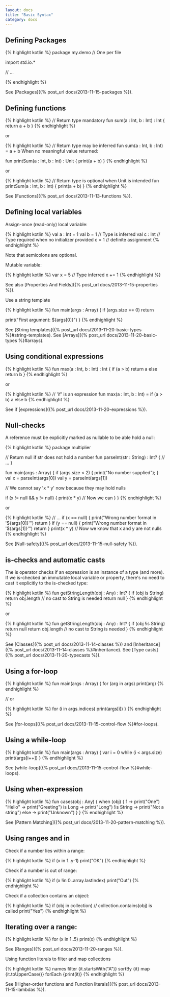 ```yaml
---
layout: docs
title: "Basic Syntax"
category: docs
---
```


## Defining Packages

{% highlight kotlin %}
package my.demo // One per file

import std.io.*

// ...

{% endhighlight %}

See [Packages]({% post_url docs/2013-11-15-packages %}).

## Defining functions

{% highlight kotlin %}
// Return type mandatory
fun sum(a : Int, b : Int) : Int {
  return a + b
}
{% endhighlight %}

or

{% highlight kotlin %}
// Return type may be inferred
fun sum(a : Int, b : Int) = a + b
When no meaningful value returned:

fun printSum(a : Int, b : Int) : Unit {
  print(a + b)
}
{% endhighlight %}

or

{% highlight kotlin %}
// Return type is optional when Unit is intended
fun printSum(a : Int, b : Int) {
  print(a + b)
}
{% endhighlight %}

See [Functions]({% post_url docs/2013-11-13-functions %}).


## Defining local variables

Assign-once (read-only) local variable:

{% highlight kotlin %}
val a : Int = 1
val b = 1 // Type is inferred
val c : Int // Type required when no initializer provided
c = 1 // definite assignment
{% endhighlight %}

Note that semicolons are optional.

Mutable variable:

{% highlight kotlin %}
var x = 5 // Type inferred
x += 1
{% endhighlight %}

See also [Properties And Fields]({% post_url docs/2013-11-15-properties %}).

Use a string template

{% highlight kotlin %}
fun main(args : Array<String>) {
  if (args.size == 0) return

  print("First argument: ${args[0]}")
}
{% endhighlight %}

See [String templates]({% post_url docs/2013-11-20-basic-types %}#string-templates).
See [Arrays]({% post_url docs/2013-11-20-basic-types %}#arrays).


## Using conditional expressions

{% highlight kotlin %}
fun max(a : Int, b : Int) : Int {
  if (a > b)
    return a
  else
    return b
}
{% endhighlight %}

or

{% highlight kotlin %}
// 'if' is an expression
fun max(a : Int, b : Int) = if (a > b) a else b
{% endhighlight %}

See if [expressions]({% post_url docs/2013-11-20-expressions %}).

## Null-checks

A reference must be explicitly marked as nullable to be able hold a null:

{% highlight kotlin %}
package multiplier

// Return null if str does not hold a number
fun parseInt(str : String) : Int? {
  // ...
}

fun main(args : Array<String>) {
  if (args.size < 2) {
    print("No number supplied");
  }
  val x = parseInt(args[0])
  val y = parseInt(args[1])

  // We cannot say 'x * y' now because they may hold nulls

  if (x != null && y != null) {
    print(x * y) // Now we can
  }
}
{% endhighlight %}

or

{% highlight kotlin %}
// ...
  if  (x == null) {
    print("Wrong number format in '${args[0]}'")
    return
  }
  if  (y == null) {
    print("Wrong number format in '${args[1]}'")
    return
  }
  print(x * y) // Now we know that x and y are not nulls
{% endhighlight %}

See [Null-safety]({% post_url docs/2013-11-15-null-safety %}).

## is-checks and automatic casts

The is operator checks if an expression is an instance of a type (and more). If we is-checked an immutable local variable or property, there's no need to cast it explicitly to the is-checked type:

{% highlight kotlin %}
fun getStringLength(obj : Any) : Int? {
  if (obj is String)
    return obj.length // no cast to String is needed
  return null
}
{% endhighlight %}

or

{% highlight kotlin %}
fun getStringLength(obj : Any) : Int? {
  if (obj !is String)
    return null
  return obj.length // no cast to String is needed
}
{% endhighlight %}

See [Classes]({% post_url docs/2013-11-14-classes %}) and [Inheritance]({% post_url docs/2013-11-14-classes %}#inheritance).
See [Type casts]({% post_url docs/2013-11-20-typecasts %}).

## Using a for-loop

{% highlight kotlin %}
fun main(args : Array<String>) {
  for (arg in args)
    print(arg)
{% endhighlight %}

// or

{% highlight kotlin %}
for (i in args.indices)
    print(args[i])
}
{% endhighlight %}

See [for-loops]({% post_url docs/2013-11-15-control-flow %}#for-loops).

## Using a while-loop

{% highlight kotlin %}
fun main(args : Array<String>) {
  var i = 0
  while (i < args.size)
    print(args[i++])
}
{% endhighlight %}

See [while-loop]({% post_url docs/2013-11-15-control-flow %}#while-loops).

## Using when-expression

{% highlight kotlin %}
fun cases(obj : Any) {
  when (obj) {
    1          -> print("One")
    "Hello"    -> print("Greeting")
    is Long    -> print("Long")
    !is String -> print("Not a string")
    else       -> print("Unknown")
  }
}
{% endhighlight %}

See [Pattern Matching]({% post_url docs/2013-11-20-pattern-matching %}).

## Using ranges and in

Check if a number lies within a range:

{% highlight kotlin %}
if (x in 1..y-1)
  print("OK")
{% endhighlight %}

Check if a number is out of range:

{% highlight kotlin %}
if (x !in 0..array.lastIndex)
  print("Out")
{% endhighlight %}

Check if a collection contains an object:

{% highlight kotlin %}
if (obj in collection) // collection.contains(obj) is called
  print("Yes")
{% endhighlight %}

## Iterating over a range:

{% highlight kotlin %}
for (x in 1..5)
  print(x)
{% endhighlight %}

See [Ranges]({% post_url docs/2013-11-20-ranges %}).

Using function literals to filter and map collections

{% highlight kotlin %}
names filter {it.startsWith("A")} sortBy {it} map {it.toUpperCase()} forEach {print(it)}
{% endhighlight %}

See [Higher-order functions and Function literals]({% post_url docs/2013-11-15-lambdas %}).

